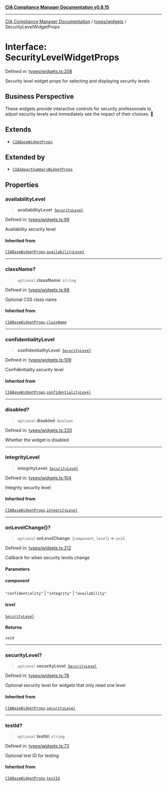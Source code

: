 [**CIA Compliance Manager Documentation v0.8.15**](../../../README.md)

***

[CIA Compliance Manager Documentation](../../../modules.md) / [types/widgets](../README.md) / SecurityLevelWidgetProps

# Interface: SecurityLevelWidgetProps

Defined in: [types/widgets.ts:208](https://github.com/Hack23/cia-compliance-manager/blob/50a3bb1fa64948444e36c06fee075b5043350db0/src/types/widgets.ts#L208)

Security level widget props for selecting and displaying security levels

## Business Perspective

These widgets provide interactive controls for security professionals to
adjust security levels and immediately see the impact of their choices. 🔄

## Extends

- [`CIABaseWidgetProps`](CIABaseWidgetProps.md)

## Extended by

- [`CIAImpactSummaryWidgetProps`](CIAImpactSummaryWidgetProps.md)

## Properties

### availabilityLevel

> **availabilityLevel**: [`SecurityLevel`](../../cia/type-aliases/SecurityLevel.md)

Defined in: [types/widgets.ts:99](https://github.com/Hack23/cia-compliance-manager/blob/50a3bb1fa64948444e36c06fee075b5043350db0/src/types/widgets.ts#L99)

Availability security level

#### Inherited from

[`CIABaseWidgetProps`](CIABaseWidgetProps.md).[`availabilityLevel`](CIABaseWidgetProps.md#availabilitylevel)

***

### className?

> `optional` **className**: `string`

Defined in: [types/widgets.ts:68](https://github.com/Hack23/cia-compliance-manager/blob/50a3bb1fa64948444e36c06fee075b5043350db0/src/types/widgets.ts#L68)

Optional CSS class name

#### Inherited from

[`CIABaseWidgetProps`](CIABaseWidgetProps.md).[`className`](CIABaseWidgetProps.md#classname)

***

### confidentialityLevel

> **confidentialityLevel**: [`SecurityLevel`](../../cia/type-aliases/SecurityLevel.md)

Defined in: [types/widgets.ts:109](https://github.com/Hack23/cia-compliance-manager/blob/50a3bb1fa64948444e36c06fee075b5043350db0/src/types/widgets.ts#L109)

Confidentiality security level

#### Inherited from

[`CIABaseWidgetProps`](CIABaseWidgetProps.md).[`confidentialityLevel`](CIABaseWidgetProps.md#confidentialitylevel)

***

### disabled?

> `optional` **disabled**: `boolean`

Defined in: [types/widgets.ts:220](https://github.com/Hack23/cia-compliance-manager/blob/50a3bb1fa64948444e36c06fee075b5043350db0/src/types/widgets.ts#L220)

Whether the widget is disabled

***

### integrityLevel

> **integrityLevel**: [`SecurityLevel`](../../cia/type-aliases/SecurityLevel.md)

Defined in: [types/widgets.ts:104](https://github.com/Hack23/cia-compliance-manager/blob/50a3bb1fa64948444e36c06fee075b5043350db0/src/types/widgets.ts#L104)

Integrity security level

#### Inherited from

[`CIABaseWidgetProps`](CIABaseWidgetProps.md).[`integrityLevel`](CIABaseWidgetProps.md#integritylevel)

***

### onLevelChange()?

> `optional` **onLevelChange**: (`component`, `level`) => `void`

Defined in: [types/widgets.ts:212](https://github.com/Hack23/cia-compliance-manager/blob/50a3bb1fa64948444e36c06fee075b5043350db0/src/types/widgets.ts#L212)

Callback for when security levels change

#### Parameters

##### component

`"confidentiality"` | `"integrity"` | `"availability"`

##### level

[`SecurityLevel`](../../cia/type-aliases/SecurityLevel.md)

#### Returns

`void`

***

### securityLevel?

> `optional` **securityLevel**: [`SecurityLevel`](../../cia/type-aliases/SecurityLevel.md)

Defined in: [types/widgets.ts:78](https://github.com/Hack23/cia-compliance-manager/blob/50a3bb1fa64948444e36c06fee075b5043350db0/src/types/widgets.ts#L78)

Optional security level for widgets that only need one level

#### Inherited from

[`CIABaseWidgetProps`](CIABaseWidgetProps.md).[`securityLevel`](CIABaseWidgetProps.md#securitylevel)

***

### testId?

> `optional` **testId**: `string`

Defined in: [types/widgets.ts:73](https://github.com/Hack23/cia-compliance-manager/blob/50a3bb1fa64948444e36c06fee075b5043350db0/src/types/widgets.ts#L73)

Optional test ID for testing

#### Inherited from

[`CIABaseWidgetProps`](CIABaseWidgetProps.md).[`testId`](CIABaseWidgetProps.md#testid)
